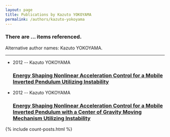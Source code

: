 ```yaml
---
layout: page
title: Publications by Kazuto YOKOYAMA
permalink: /authors/kazuto-yokoyama
---
```


<h3 id="number-posts">There are ... items referenced.</h3>
<p id='info-authors'>Alternative author names: Kazuto YOKOYAMA.</p>
<hr />
<ul class="post-list">
<li><span class='post-meta'>2012 -- Kazuto YOKOYAMA</span><h3><a class='post-link' href="{{ site.baseurl }}/energy-shaping-nonlinear-acceleration-control-for-a-mobile-inverted-pendulum-utilizing-instability">Energy Shaping Nonlinear Acceleration Control for a Mobile Inverted Pendulum Utilizing Instability</a></h3></li>
<li><span class='post-meta'>2012 -- Kazuto YOKOYAMA</span><h3><a class='post-link' href="{{ site.baseurl }}/energy-shaping-nonlinear-acceleration-control-for-a-mobile-inverted-pendulum-with-a-center-of-gravity-moving-mechanism-utilizing-instability">Energy Shaping Nonlinear Acceleration Control for a Mobile Inverted Pendulum with a Center of Gravity Moving Mechanism Utilizing Instability</a></h3></li>

</ul>
{% include count-posts.html %}
